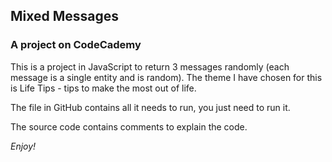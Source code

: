 ## Mixed Messages
### A project on CodeCademy

This is a project in JavaScript to return 3 messages randomly (each message is a single entity and is random).
The theme I have chosen for this is Life Tips - tips to make the most out of life.

The file in GitHub contains all it needs to run, you just need to run it.

The source code contains comments to explain the code.

*Enjoy!*

